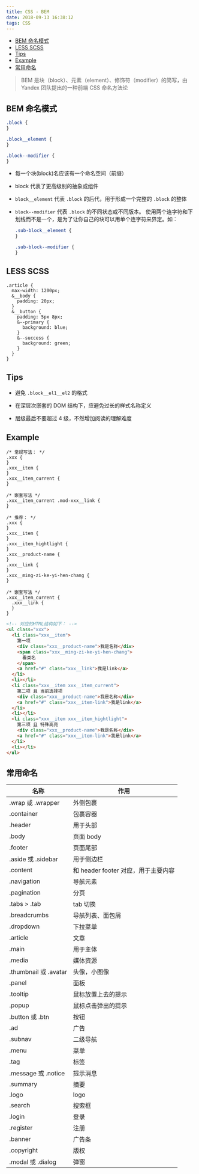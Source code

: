 ```yaml
---
title: CSS - BEM
date: 2018-09-13 16:38:12
tags: CSS
---
```


- [BEM 命名模式](#bem-%E5%91%BD%E5%90%8D%E6%A8%A1%E5%BC%8F)
- [LESS SCSS](#less-scss)
- [Tips](#tips)
- [Example](#example)
- [常用命名](#%E5%B8%B8%E7%94%A8%E5%91%BD%E5%90%8D)

> BEM 是块（block）、元素（element）、修饰符（modifier）的简写，由 Yandex 团队提出的一种前端 CSS 命名方法论

## BEM 命名模式

```css
.block {
}

.block__element {
}

.block--modifier {
}
```

- 每一个块(block)名应该有一个命名空间（前缀）

- block 代表了更高级别的抽象或组件

- `block__element` 代表 `.block` 的后代，用于形成一个完整的 `.block` 的整体

- `block--modifier` 代表 `.block` 的不同状态或不同版本。
  使用两个连字符和下划线而不是一个，是为了让你自己的块可以用单个连字符来界定。如：

  ```css
  .sub-block__element {
  }

  .sub-block--modifier {
  }
  ```

## LESS SCSS

```less
.article {
  max-width: 1200px;
  &__body {
    padding: 20px;
  }
  &__button {
    padding: 5px 8px;
    &--primary {
      background: blue;
    }
    &--success {
      background: green;
    }
  }
}
```

## Tips

- 避免 `.block__el1__el2` 的格式

- 在深层次嵌套的 DOM 结构下，应避免过长的样式名称定义

- 层级最后不要超过 4 级，不然增加阅读的理解难度

## Example

```less
/* 常规写法： */
.xxx {
}
.xxx__item {
}
.xxx__item_current {
}

/* 嵌套写法 */
.xxx__item_current .mod-xxx__link {
}

/* 推荐： */
.xxx {
}
.xxx__item {
}
.xxx__item_hightlight {
}
.xxx__product-name {
}
.xxx__link {
}
.xxx__ming-zi-ke-yi-hen-chang {
}

/* 嵌套写法 */
.xxx__item_current {
  .xxx__link {
  }
}
```

```html
<!-- 对应的HTML结构如下： -->
<ul class="xxx">
  <li class="xxx__item">
    第一项
    <div class="xxx__product-name">我是名称</div>
    <span class="xxx__ming-zi-ke-yi-hen-chang">
      看类名
    </span>
    <a href="#" class="xxx__link">我是link</a>
  </li>
  <li></li>
  <li class="xxx__item xxx__item_current">
    第二项 且 当前选择项
    <div class="xxx__product-name">我是名称</div>
    <a href="#" class="xxx__item-link">我是link</a>
  </li>
  <li></li>
  <li class="xxx__item xxx__item_hightlight">
    第三项 且 特殊高亮
    <div class="xxx__product-name">我是名称</div>
    <a href="#" class="xxx__item-link">我是link</a>
  </li>
  <li></li>
</ul>
```

## 常用命名

| 名称                  | 作用                                |
| --------------------- | ----------------------------------- |
| .wrap 或 .wrapper     | 外侧包裹                            |
| .container            | 包裹容器                            |
| .header               | 用于头部                            |
| .body                 | 页面 body                           |
| .footer               | 页面尾部                            |
| .aside 或 .sidebar    | 用于侧边栏                          |
| .content              | 和 header footer 对应，用于主要内容 |
| .navigation           | 导航元素                            |
| .pagination           | 分页                                |
| .tabs > .tab          | tab 切换                            |
| .breadcrumbs          | 导航列表、面包屑                    |
| .dropdown             | 下拉菜单                            |
| .article              | 文章                                |
| .main                 | 用于主体                            |
| .media                | 媒体资源                            |
| .thumbnail 或 .avatar | 头像，小图像                        |
| .panel                | 面板                                |
| .tooltip              | 鼠标放置上去的提示                  |
| .popup                | 鼠标点击弹出的提示                  |
| .button 或 .btn       | 按钮                                |
| .ad                   | 广告                                |
| .subnav               | 二级导航                            |
| .menu                 | 菜单                                |
| .tag                  | 标签                                |
| .message 或 .notice   | 提示消息                            |
| .summary              | 摘要                                |
| .logo                 | logo                                |
| .search               | 搜索框                              |
| .login                | 登录                                |
| .register             | 注册                                |
| .banner               | 广告条                              |
| .copyright            | 版权                                |
| .modal 或 .dialog     | 弹窗                                |
